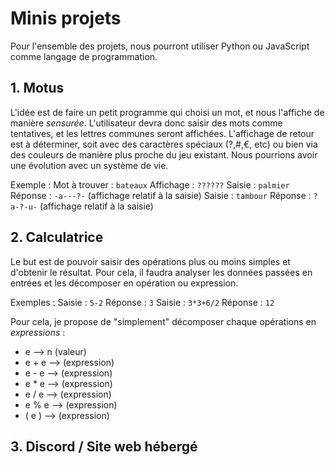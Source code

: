 # Minis projets

Pour l'ensemble des projets, nous pourront utiliser Python ou JavaScript comme langage de programmation.

## 1. Motus

L'idée est de faire un petit programme qui choisi un mot, et nous l'affiche de manière *sensurée*.
L'utilisateur devra donc saisir des mots comme tentatives, et les lettres communes seront affichées.
L'affichage de retour est à déterminer, soit avec des caractères spéciaux (?,#,€, etc) ou bien via des couleurs de manière plus proche du jeu existant.
Nous pourrions avoir une évolution avec un système de vie.

Exemple :
Mot à trouver : `bateaux`
Affichage : `??????`
Saisie : `palmier`
Réponse : `-a---?-` (affichage relatif à la saisie)
Saisie : `tambour`
Réponse : `?a-?-u-` (affichage relatif à la saisie)


## 2. Calculatrice

Le but est de pouvoir saisir des opérations plus ou moins simples et d'obtenir le résultat.
Pour cela, il faudra analyser les données passées en entrées et les décomposer en opération ou expression.

Exemples :
Saisie : `5-2`
Réponse : `3`
Saisie : `3*3+6/2`
Réponse : `12`

Pour cela, je propose de "simplement" décomposer chaque opérations en *expressions* :
- e --> n (valeur)
- e + e --> (expression)
- e - e --> (expression)
- e * e --> (expression)
- e / e --> (expression)
- e % e --> (expression)
- ( e ) --> (expression)

## 3. Discord / Site web hébergé